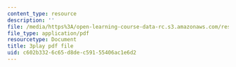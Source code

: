 ```yaml
---
content_type: resource
description: ''
file: /media/https%3A/open-learning-course-data-rc.s3.amazonaws.com/res-6-012-introduction-to-probability-spring-2018/c602b3326c65d8dec59155406ac1e6d2_T_Q3M_HV94w.pdf
file_type: application/pdf
resourcetype: Document
title: 3play pdf file
uid: c602b332-6c65-d8de-c591-55406ac1e6d2
---
```

